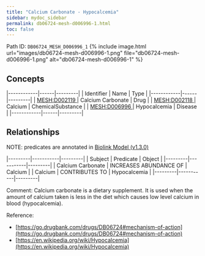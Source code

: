 ```yaml
---
title: "Calcium Carbonate - Hypocalcemia"
sidebar: mydoc_sidebar
permalink: db06724-mesh-d006996-1.html
toc: false 
---
```



Path ID: `DB06724_MESH_D006996_1`
{% include image.html url="images/db06724-mesh-d006996-1.png" file="db06724-mesh-d006996-1.png" alt="db06724-mesh-d006996-1" %}

## Concepts

|------------|------|---------|
| Identifier | Name | Type    |
|------------|------|---------|
| <a href="https://identifiers.org/MESH:D002119">MESH:D002119 </a> | Calcium Carbonate | Drug |
| <a href="https://identifiers.org/MESH:D002118">MESH:D002118 </a> | Calcium | ChemicalSubstance |
| <a href="https://identifiers.org/MESH:D006996">MESH:D006996 </a> | Hypocalcemia | Disease |
|------------|------|---------|

## Relationships


NOTE: predicates are annotated in <a href="https://github.com/biolink/biolink-model/releases/tag/v1.3.0">Biolink Model (v1.3.0)</a>

|---------|-----------|---------|
| Subject | Predicate | Object  |
|---------|-----------|---------|
| Calcium Carbonate | INCREASES ABUNDANCE OF | Calcium |
| Calcium | CONTRIBUTES TO | Hypocalcemia |
|---------|-----------|---------|

Comment: Calcium carbonate is a dietary supplement. It is used when the amount of calcium taken is less in the diet which causes low level calcium in blood (hypocalcemia).

Reference: 
  - [https://go.drugbank.com/drugs/DB06724#mechanism-of-action](https://go.drugbank.com/drugs/DB06724#mechanism-of-action)
  - [https://en.wikipedia.org/wiki/Hypocalcemia](https://en.wikipedia.org/wiki/Hypocalcemia)
